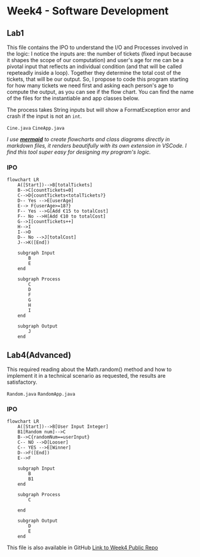 # Week4 - Software Development


## Lab1
This file contains the IPO to understand the I/O and Processes involved in the logic: I notice the inputs are: the number of tickets (fixed input because it shapes the scope of our computation) and user's age for me can be a pivotal input that reflects an individual condition (and that will be called repeteadly inside a loop). Together they determine the total cost of the tickets, that will be our output. So, I propose to code this program starting for how many tickets we need first and asking each person's age to compute the output, as you can see if the flow chart. You can find the name of the files for the instantiable and app classes below. 

The process takes String inputs but will show a FormatException error and crash if the input is not an `int`.

`Cine.java`
`CineApp.java`

*I use [**mermaid**](https://mermaid.live/) to create flowcharts and class diagrams directly in markdown files, it renders beautifully with its own extension in VSCode. I find this tool super easy for designing my program's logic.*


### IPO

``` mermaid
flowchart LR
    A([Start])-->B[totalTickets]
    B-->C[countTickets=0]
    C-->D{countTickets<totalTickets?}
    D-- Yes -->E[userAge]
    E--> F{userAge>=18?}
    F-- Yes -->G[Add €15 to totalCost]
    F-- No -->H[Add €10 to totalCost]
    G-->I[countTickets++]
    H-->I
    I-->D
    D-- No -->J[totalCost]
    J-->K([End])

    subgraph Input
        B
        E
    end

    subgraph Process
        C
        D
        F
        G
        H
        I
    end

    subgraph Output
        J
    end

```

## Lab4(Advanced)

This required reading about the Math.random() method and how to implement it in a technical scenario as requested, the results are satisfactory.

`Random.java`
`RandomApp.java`

### IPO

``` mermaid
flowchart LR
    A([Start])-->B[User Input Integer]
    B1[Random num]-->C
    B-->C{randomNum==userInput}
    C-- NO -->D[Looser]
    C-- YES -->E[Winner]
    D-->F([End])
    E-->F

    subgraph Input
        B
        B1
    end

    subgraph Process
        C

    end

    subgraph Output
        D
        E
    end

```
This file is also available in GitHub [Link to Week4 Public Repo](http://github.com/alanmaizon/Software-Development/blob/main/Week4/)